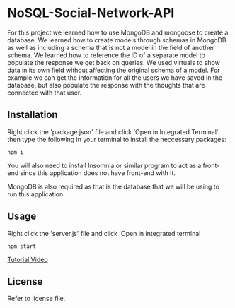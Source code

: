 # NoSQL-Social-Network-API

For this project we learned how to use MongoDB and mongoose to create a database. We learned how to create models through schemas in MongoDB as well as including a schema that is not a model in the field of another schema. We learned how to reference the ID of a separate model to populate the response we get back on queries. We used virtuals to show data in its own field without affecting the original schema of a model. For example we can get the information for all the users we have saved in the database, but also populate the response with the thoughts that are connected with that user.

## Installation

Right click the 'package.json' file and click 'Open in Integrated Terminal' then type the following in your terminal to install the neccessary packages:
```
npm i
```
You will also need to install Insomnia or similar program to act as a front-end since this application does not have front-end with it. 

MongoDB is also required as that is the database that we will be using to run this application.

## Usage

Right click the 'server.js' file and click 'Open in integrated terminal
```
npm start
```
[Tutorial Video]()

## License

Refer to license file.